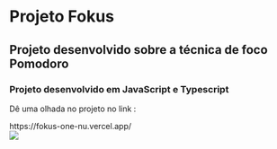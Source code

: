 <h1>Projeto Fokus</h1>
<h2>Projeto desenvolvido sobre a técnica de foco Pomodoro</h2>
<h3>Projeto desenvolvido em JavaScript e Typescript</h3>
<p>Dê uma olhada no projeto no link :</p>
https://fokus-one-nu.vercel.app/
<br>
<img src='https://github.com/user-attachments/assets/b07e1116-7e83-4309-ae21-f137c7856b5a'>
